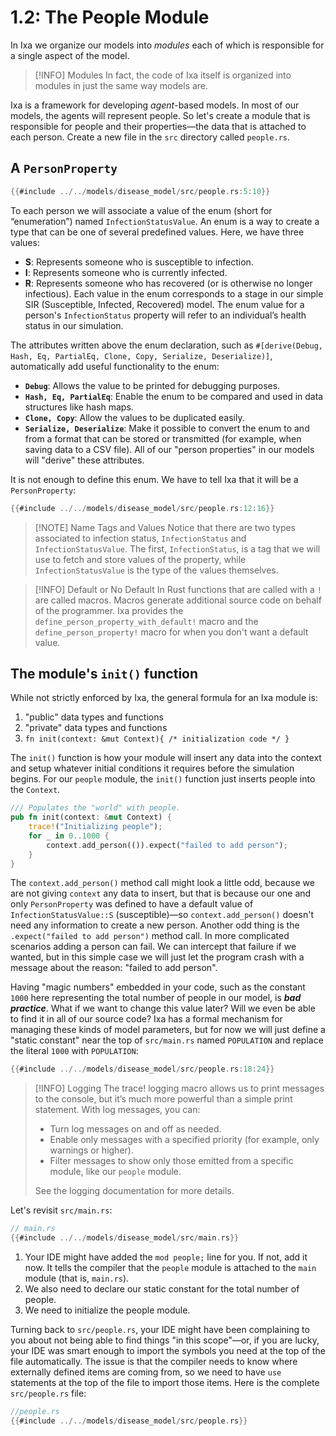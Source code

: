 # 1.2: The People Module
In Ixa we organize our models into *modules* each of which is responsible for a single aspect of the model.

> [!INFO] Modules
> In fact, the code of Ixa itself is organized into modules in just the same way models are.

Ixa is a framework for developing *agent*-based models. In most of our models, the agents will represent people. So let's create a module that is responsible for people and their properties—the data that is attached to each person. Create a new file in the `src` directory called `people.rs`.

## A `PersonProperty`

```rust
{{#include ../../models/disease_model/src/people.rs:5:10}}
```

To each person we will associate a value of the enum (short for “enumeration”) named `InfectionStatusValue`. An enum is a way to create a type that can be one of several predefined values. Here, we have three values:
 - **S**: Represents someone who is susceptible to infection.
 - **I**: Represents someone who is currently infected.
 - **R**: Represents someone who has recovered (or is otherwise no longer infectious).
Each value in the enum corresponds to a stage in our simple SIR (Susceptible, Infected, Recovered) model. The enum value for a person's `InfectionStatus` property will refer to an individual’s health status in our simulation.

The attributes written above the enum declaration, such as `#[derive(Debug, Hash, Eq, PartialEq, Clone, Copy, Serialize, Deserialize)]`, automatically add useful functionality to the enum:
 - **`Debug`**: Allows the value to be printed for debugging purposes.
 - **`Hash, Eq, PartialEq`**: Enable the enum to be compared and used in data structures like hash maps.
 - **`Clone, Copy`**: Allow the values to be duplicated easily.
 - **`Serialize, Deserialize`**: Make it possible to convert the enum to and from a format that can be stored or transmitted (for example, when saving data to a CSV file).
All of our "person properties" in our models will "derive" these attributes.

It is not enough to define this enum. We have to tell Ixa that it will be a `PersonProperty`:
```rust
{{#include ../../models/disease_model/src/people.rs:12:16}}
```

> [!NOTE] Name Tags and Values
> Notice that there are two types associated to infection status, `InfectionStatus` and `InfectionStatusValue`. The first, `InfectionStatus`, is a tag that we will use to fetch and store values of the property, while `InfectionStatusValue` is the type of the values themselves.

> [!INFO] Default or No Default
> In Rust functions that are called with a `!` are called macros. Macros generate additional source code on behalf of the programmer. Ixa provides the `define_person_property_with_default!` macro and the `define_person_property!` macro for when you don't want a default value.

## The module's `init()` function
While not strictly enforced by Ixa, the general formula for an Ixa module is:

 1. "public" data types and functions
 2. "private" data types and functions
 3. `fn init(context: &mut Context){ /* initialization code */ }`

The `init()` function is how your module will insert any data into the context and setup whatever initial conditions it requires before the simulation begins. For our `people` module, the `init()` function just inserts people into the `Context`.
```rust
/// Populates the "world" with people.
pub fn init(context: &mut Context) {
    trace!("Initializing people");
    for _ in 0..1000 {
        context.add_person(()).expect("failed to add person");
    }
}
```
The `context.add_person()` method call might look a little odd, because we are not giving `context` any data to insert, but that is because our one and only `PersonProperty` was defined to have a default value of `InfectionStatusValue::S` (susceptible)—so `context.add_person()` doesn't need any information to create a new person. Another odd thing is the `.expect("failed to add person")` method call. In more complicated scenarios adding a person can fail. We can intercept that failure if we wanted, but in this simple case we will just let the program crash with a message about the reason: "failed to add person".

Having "magic numbers" embedded in your code, such as the constant `1000` here representing the total number of people in our model, is ***bad practice***. What if we want to change this value later? Will we even be able to find it in all of our source code? Ixa has a formal mechanism for managing these kinds of model parameters, but for now we will just define a "static constant" near the top of `src/main.rs` named `POPULATION` and replace the literal `1000` with `POPULATION`:
```rust
{{#include ../../models/disease_model/src/people.rs:18:24}}
```

> [!INFO] Logging
> The trace! logging macro allows us to print messages to the console, but it’s much more powerful than a simple print statement. With log messages, you can:
> - Turn log messages on and off as needed.
> - Enable only messages with a specified priority (for example, only warnings or higher).
> - Filter messages to show only those emitted from a specific module, like our `people` module.
>
> See the logging documentation for more details.

Let's revisit `src/main.rs`:
```rust
// main.rs
{{#include ../../models/disease_model/src/main.rs}}
```
1. Your IDE might have added the `mod people;` line for you. If not, add it now. It tells the compiler that the `people` module is attached to the `main` module (that is, `main.rs`).
2. We also need to declare our static constant for the total number of people.
3. We need to initialize the people module.

Turning back to `src/people.rs`, your IDE might have been complaining to you about not being able to find things "in this scope"—or, if you are lucky, your IDE was smart enough to import the symbols you need at the top of the file automatically. The issue is that the compiler needs to know where externally defined items are coming from, so we need to have `use` statements at the top of the file to import those items. Here is the complete `src/people.rs` file:
```rust
//people.rs
{{#include ../../models/disease_model/src/people.rs}}
```

